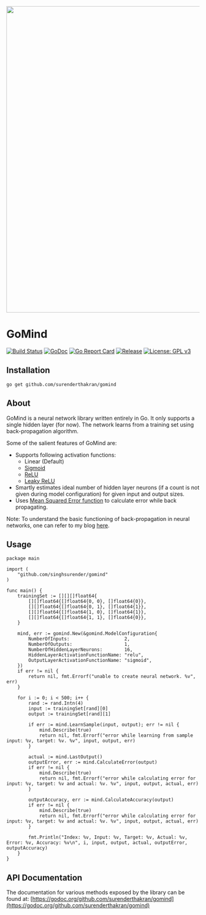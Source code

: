 <img src="https://golang.org/doc/gopher/fiveyears.jpg" width=800><br>

# GoMind

[![Build Status](https://travis-ci.com/surenderthakran/gomind.svg?branch=master)](https://travis-ci.com/surenderthakran/gomind)
[![GoDoc](https://godoc.org/github.com/surenderthakran/gomind?status.png)](https://godoc.org/github.com/surenderthakran/gomind)
[![Go Report Card](https://goreportcard.com/badge/github.com/surenderthakran/gomind)](https://goreportcard.com/report/github.com/surenderthakran/gomind)
[![Release](https://img.shields.io/github/tag/surenderthakran/gomind.svg?label=latest)](https://github.com/surenderthakran/gomind/releases/tag/v0.1-alpha)
[![License: GPL v3](https://img.shields.io/badge/License-GPL%20v3-blue.svg)](https://github.com/singhsurender/gomind/blob/master/LICENSE)

## Installation
```
go get github.com/surenderthakran/gomind
```

## About
GoMind is a neural network library written entirely in Go.
It only supports a single hidden layer (for now).
The network learns from a training set using back-propagation algorithm.

Some of the salient features of GoMind are:
- Supports following activation functions:
  - Linear (Default)
  - [Sigmoid](https://en.wikipedia.org/wiki/Sigmoid_function)
  - [ReLU](https://en.wikipedia.org/wiki/Rectifier_(neural_networks))
  - [Leaky ReLU](https://en.wikipedia.org/wiki/Rectifier_%28neural_networks%29#Leaky_ReLUs)
- Smartly estimates ideal number of hidden layer neurons (if a count is not given during model configuration) for given input and output sizes.
- Uses [Mean Squared Error function](https://en.wikipedia.org/wiki/Mean_squared_error) to calculate error while back propagating.

Note: To understand the basic functioning of back-propagation in neural networks, one can refer to my blog [here](https://www.surenderthakran.com/articles/tech/implement-back-propagation-neural-network).

## Usage
```
package main

import (
	"github.com/singhsurender/gomind"
)

func main() {
	trainingSet := [][][]float64{
		[][]float64{[]float64{0, 0}, []float64{0}},
		[][]float64{[]float64{0, 1}, []float64{1}},
		[][]float64{[]float64{1, 0}, []float64{1}},
		[][]float64{[]float64{1, 1}, []float64{0}},
	}

	mind, err := gomind.New(&gomind.ModelConfiguration{
		NumberOfInputs:                    2,
		NumberOfOutputs:                   1,
		NumberOfHiddenLayerNeurons:        16,
		HiddenLayerActivationFunctionName: "relu",
		OutputLayerActivationFunctionName: "sigmoid",
	})
	if err != nil {
		return nil, fmt.Errorf("unable to create neural network. %v", err)
	}

	for i := 0; i < 500; i++ {
		rand := rand.Intn(4)
		input := trainingSet[rand][0]
		output := trainingSet[rand][1]

		if err := mind.LearnSample(input, output); err != nil {
			mind.Describe(true)
			return nil, fmt.Errorf("error while learning from sample input: %v, target: %v. %v", input, output, err)
		}

		actual := mind.LastOutput()
		outputError, err := mind.CalculateError(output)
		if err != nil {
			mind.Describe(true)
			return nil, fmt.Errorf("error while calculating error for input: %v, target: %v and actual: %v. %v", input, output, actual, err)
		}

		outputAccuracy, err := mind.CalculateAccuracy(output)
		if err != nil {
			mind.Describe(true)
			return nil, fmt.Errorf("error while calculating error for input: %v, target: %v and actual: %v. %v", input, output, actual, err)
		}

		fmt.Println("Index: %v, Input: %v, Target: %v, Actual: %v, Error: %v, Accuracy: %v\n", i, input, output, actual, outputError, outputAccuracy)
	}
}
```

## API Documentation
The documentation for various methods exposed by the library can be found at: [https://godoc.org/github.com/surenderthakran/gomind](https://godoc.org/github.com/surenderthakran/gomind)
